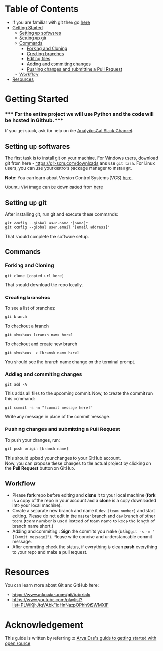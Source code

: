 # Table of Contents

- If you are familiar with git then go [here](#workflow)
- [Getting Started](#getting-started)
    - [Setting up softwares](#setting-up-softwares)
    - [Setting up git](#setting-up-git)
    - [Commands](#commands)
        - [Forking and Cloning](#forking-and-cloning)
        - [Creating branches](#making-branches)
        - [Editing files](#editing-files)
        - [Adding and commiting changes](#adding-and-commiting-changes)
        - [Pushing changes and submitting a Pull Request](#pushing-changes-and-submitting-a-pull-request)
    - [Workflow](#workflow)
- [Resources](#resources)

# Getting Started

### *** For the entire project we will use Python and the code will be hosted in Github. ***

If you get stuck, ask for help on the [AnalyticsCal Slack Channel](https://analyticscal.slack.com/).

## Setting up softwares

The first task is to install git on your machine. For Windows users, download git from here - https://git-scm.com/downloads ans use `git bash`. For Linux users, you can use your distro's package manager to install git.

**Note:** You can learn about Version Control Systems (VCS) [here](https://www.atlassian.com/git/tutorials/what-is-version-control).

Ubuntu VM image can be downloaded from [here](https://www.dropbox.com/sh/ixamttjhpjxtxy8/AABS6e4llSZCKkNxFpPEqZ5ta?dl=0)

## Setting up git

After installing git, run git and execute these commands:

```
git config --global user.name "[name]"
git config --global user.email "[email address]"
```

That should complete the software setup.

## Commands
### Forking and Cloning

```
git clone [copied url here]
```

That should download the repo locally.

### Creating branches

To see a list of branches:

```
git branch
```

To checkout a branch

```
git checkout [branch name here]
```

To checkout and create new branch

```
git checkout -b [branch name here]
```

You should see the branch name change on the terminal prompt.

### Adding and commiting changes

```
git add -A 
```

This adds all files to the upcoming commit. Now, to create the commit run this command:

```
git commit -s -m "[commit message here]"
```

Write any message in place of the commit message.

### Pushing changes and submitting a Pull Request

To push your changes, run:

```
git push origin [branch name]
```

This should upload your changes to your GitHub account. \
Now, you can propose these changes to the actual project by clicking on the **Pull Request** button on GitHub.

## Workflow

- Please **fork** repo before editing and **clone** it to your local machine.(**fork** is a copy of the repo in your account and a **clone** is a copy downloaded into your local machine).
- Create a separate new branch and name it `dev [team number]` and start editing. Please do not edit in the `master` branch and `dev` branch of other team.(team number is used instead of team name to keep the length of branch name short.)
- Adding and commiting : **Sign** the commits you make (using`git -s -m "[Commit message]"`). Please write concise and understandable commit message.
- After commiting check the status, if everything is clean **push** everything to your repo and make a pull request.

# Resources

You can learn more about Git and GitHub here:

- https://www.atlassian.com/git/tutorials
- https://www.youtube.com/playlist?list=PLWKjhJtqVAbkFiqHnNaxpOPhh9tSWMXIF 

# Acknowledgement

This guide is written by referring to [Arya Das's guide to getting started with open source](https://github.com/aryadas98/Getting-Started)
